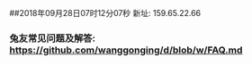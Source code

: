 ##2018年09月28日07时12分07秒 新址: 159.65.22.66
### 兔友常见问题及解答: https://github.com/wanggonging/d/blob/w/FAQ.md
